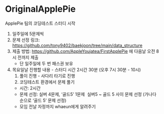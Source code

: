# OriginalApplePie
ApplePie 팀의 코딩테스트 스터디 시작

1. 일주일에 5문제씩 
2. 문제 선정 링크: https://github.com/tony9402/baekjoon/tree/main/data_structure
3. 제출 방법: https://github.com/AppleYoujatea/FirstApplePie 에 다음날 오전 8시 전까지 제출  <br/>
    * 단 일주일에 두 번 패스권 보유
4. 목요일날 진행할 내용 - 스터디 시간 2시간 30분 (오후 7시 30분 - 10시)
    1. 풀이 진행 - 사다리 타기로 진행
    2. 코딩테스트 환경에서 문제 풀기 
      * 시간: 2시간 
      * 문제 선정: 실버 4문제, ‘골드5’ 1문제 
        실버5 ~ 골드 5 사이 문제 선정 (가나다 순으로 ‘골드 5’ 문제 선정) 
      * 모임 전날 자정까지 whaeun에게 알려주기
